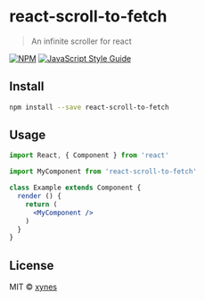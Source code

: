 # react-scroll-to-fetch

> An infinite scroller for react

[![NPM](https://img.shields.io/npm/v/react-scroll-to-fetch.svg)](https://www.npmjs.com/package/react-scroll-to-fetch) [![JavaScript Style Guide](https://img.shields.io/badge/code_style-standard-brightgreen.svg)](https://standardjs.com)

## Install

```bash
npm install --save react-scroll-to-fetch
```

## Usage

```jsx
import React, { Component } from 'react'

import MyComponent from 'react-scroll-to-fetch'

class Example extends Component {
  render () {
    return (
      <MyComponent />
    )
  }
}
```

## License

MIT © [xynes](https://github.com/xynes)
